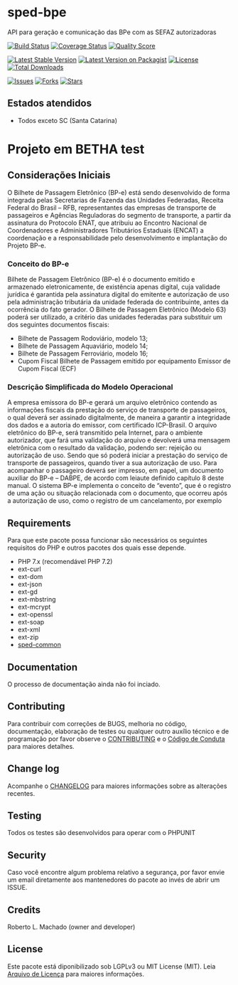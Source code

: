 # sped-bpe

API para geração e comunicação das BPe com as SEFAZ autorizadoras

[![Build Status][ico-travis]][link-travis]
[![Coverage Status][ico-scrutinizer]][link-scrutinizer]
[![Quality Score][ico-code-quality]][link-code-quality]

[![Latest Stable Version][ico-stable]][link-packagist]
[![Latest Version on Packagist][ico-version]][link-packagist]
[![License][ico-license]][link-packagist]
[![Total Downloads][ico-downloads]][link-downloads]

[![Issues][ico-issues]][link-issues]
[![Forks][ico-forks]][link-forks]
[![Stars][ico-stars]][link-stars]

## Estados atendidos

- Todos exceto SC (Santa Catarina)

# Projeto em BETHA test

## Considerações Iniciais
O Bilhete de Passagem Eletrônico (BP-e) está sendo desenvolvido de forma integrada pelas
Secretarias de Fazenda das Unidades Federadas, Receita Federal do Brasil – RFB,
representantes das empresas de transporte de passageiros e Agências Reguladoras do
segmento de transporte, a partir da assinatura do Protocolo ENAT, que atribuiu ao Encontro
Nacional de Coordenadores e Administradores Tributários Estaduais (ENCAT) a coordenação e
a responsabilidade pelo desenvolvimento e implantação do Projeto BP-e.

### Conceito do BP-e
Bilhete de Passagem Eletrônico (BP-e) é o documento emitido e armazenado eletronicamente,
de existência apenas digital, cuja validade jurídica é garantida pela assinatura digital do
emitente e autorização de uso pela administração tributária da unidade federada do
contribuinte, antes da ocorrência do fato gerador.
O Bilhete de Passagem Eletrônico (Modelo 63) poderá ser utilizado, a critério das unidades
federadas para substituir um dos seguintes documentos fiscais:

- Bilhete de Passagem Rodoviário, modelo 13;
- Bilhete de Passagem Aquaviário, modelo 14;
- Bilhete de Passagem Ferroviário, modelo 16;
- Cupom Fiscal Bilhete de Passagem emitido por equipamento Emissor de Cupom Fiscal (ECF)

### Descrição Simplificada do Modelo Operacional
A empresa emissora do BP-e gerará um arquivo eletrônico contendo as informações fiscais da
prestação do serviço de transporte de passageiros, o qual deverá ser assinado digitalmente, de
maneira a garantir a integridade dos dados e a autoria do emissor, com certificado ICP-Brasil.
O arquivo eletrônico do BP-e, será transmitido pela Internet, para o ambiente autorizador, que
fará uma validação do arquivo e devolverá uma mensagem eletrônica com o resultado da
validação, podendo ser: rejeição ou autorização de uso. Sendo que só poderá iniciar a
prestação do serviço de transporte de passageiros, quando tiver a sua autorização de uso.
Para acompanhar o passageiro deverá ser impresso, em papel, um documento auxiliar do BP-e
– DABPE, de acordo com leiaute definido capítulo 8 deste manual.
O sistema BP-e implementa o conceito de “evento”, que é o registro de uma ação ou situação
relacionada com o documento, que ocorreu após a autorização de uso, como o registro de um
cancelamento, por exemplo

## Requirements

Para que este pacote possa funcionar são necessários os seguintes requisitos do PHP e outros pacotes dos quais esse depende.

- PHP 7.x (recomendável PHP 7.2) 
- ext-curl
- ext-dom
- ext-json
- ext-gd
- ext-mbstring
- ext-mcrypt
- ext-openssl
- ext-soap
- ext-xml
- ext-zip
- [sped-common](https://github.com/nfephp-org/sped-common)

## Documentation

O processo de documentação ainda não foi inciado.

## Contributing

Para contribuir com correções de BUGS, melhoria no código, documentação, elaboração de testes ou qualquer outro auxílio técnico e de programação por favor observe o [CONTRIBUTING](CONTRIBUTING.md) e o  [Código de Conduta](CONDUCT.md) para maiores detalhes.

## Change log

Acompanhe o [CHANGELOG](CHANGELOG.md) para maiores informações sobre as alterações recentes.

## Testing

Todos os testes são desenvolvidos para operar com o PHPUNIT

## Security

Caso você encontre algum problema relativo a segurança, por favor envie um email diretamente aos mantenedores do pacote ao invés de abrir um ISSUE.

## Credits

Roberto L. Machado (owner and developer)

## License

Este pacote está diponibilizado sob LGPLv3 ou MIT License (MIT). Leia  [Arquivo de Licença](LICENSE.md) para maiores informações.

[ico-stable]: https://poser.pugx.org/nfephp-org/sped-bpe/version
[ico-stars]: https://img.shields.io/github/stars/nfephp-org/sped-bpe.svg?style=flat-square
[ico-forks]: https://img.shields.io/github/forks/nfephp-org/sped-bpe.svg?style=flat-square
[ico-issues]: https://img.shields.io/github/issues/nfephp-org/sped-bpe.svg?style=flat-square
[ico-travis]: https://img.shields.io/travis/nfephp-org/sped-bpe/master.svg?style=flat-square
[ico-scrutinizer]: https://img.shields.io/scrutinizer/coverage/g/nfephp-org/sped-bpe.svg?style=flat-square
[ico-code-quality]: https://img.shields.io/scrutinizer/g/nfephp-org/sped-bpe.svg?style=flat-square
[ico-downloads]: https://img.shields.io/packagist/dt/nfephp-org/sped-bpe.svg?style=flat-square
[ico-version]: https://img.shields.io/packagist/v/nfephp-org/sped-bpe.svg?style=flat-square
[ico-license]: https://poser.pugx.org/nfephp-org/nfephp/license.svg?style=flat-square
[ico-gitter]: https://img.shields.io/badge/GITTER-4%20users%20online-green.svg?style=flat-square


[link-packagist]: https://packagist.org/packages/nfephp-org/sped-bpe
[link-travis]: https://travis-ci.org/nfephp-org/sped-bpe
[link-scrutinizer]: https://scrutinizer-ci.com/g/nfephp-org/sped-bpe/code-structure
[link-code-quality]: https://scrutinizer-ci.com/g/nfephp-org/sped-bpe
[link-downloads]: https://packagist.org/packages/nfephp-org/sped-bpe
[link-author]: https://github.com/nfephp-org
[link-issues]: https://github.com/nfephp-org/sped-bpe/issues
[link-forks]: https://github.com/nfephp-org/sped-bpe/network
[link-stars]: https://github.com/nfephp-org/sped-bpe/stargazers
[link-gitter]: https://gitter.im/nfephp-org/sped-bpe?utm_source=badge&utm_medium=badge&utm_campaign=pr-badge&utm_content=badge
